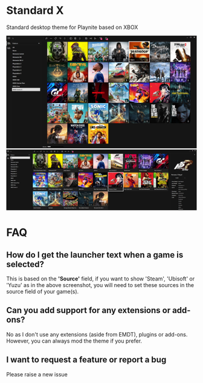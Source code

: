 # Standard X
Standard desktop theme for Playnite based on XBOX

![Main](https://raw.githubusercontent.com/TheKersalMassive/StandardX/main/Media/screenshot-01.jpg)
![Second](https://raw.githubusercontent.com/TheKersalMassive/StandardX/main/Media/screenshot-02.jpg)

# FAQ

## How do I get the launcher text when a game is selected?
This is based on the **'Source'** field, if you want to show 'Steam', 'Ubisoft' or 'Yuzu' as in the above screenshot, you will need to set these sources in the source field of your game(s).

## Can you add support for any extensions or add-ons?
No as I don't use any extensions (aside from EMDT), plugins or add-ons. However, you can always mod the theme if you prefer.

## I want to request a feature or report a bug
Please raise a new issue
